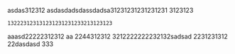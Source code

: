 

asdas312312
asdasdadsdassdadsa31231231231231231
3123123

    132223123131231231231233213123123
aaasd22222312312
  aa    2244312312
3212222222232132sadsad
2231231312
22dasdasd
333

